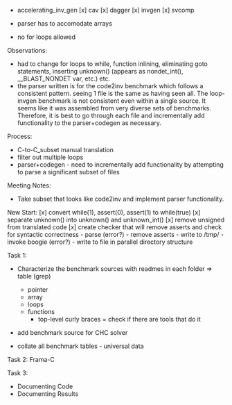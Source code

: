 - accelerating_inv_gen
    [x] cav
    [x] dagger
    [x] invgen
    [x] svcomp


- parser has to accomodate arrays
- no for loops allowed

Observations:
- had to change for loops to while, function inlining, eliminating goto statements, inserting unknown() (appears as nondet_int(), __BLAST_NONDET var, etc.) etc.
- the parser written is for the code2inv benchmark which follows a consistent pattern. seeing 1 file is the same as having seen all. The loop-invgen benchmark is not consistent even within a single source. It seems like it was assembled from very diverse sets of benchmarks. Therefore, it is best to go through each file and incrementally add functionality to the parser+codegen as necessary.

Process:
- C-to-C_subset manual translation
- filter out multiple loops
- parser+codegen - need to incrementally add functionality by attempting to parse a significant subset of files

Meeting Notes:
- Take subset that looks like code2inv and implement parser functionality.


New Start:
[x] convert while(1), assert(0), assert(1) to while(true)
[x] separate unknown() into unknown() and unknown_int()
[x] remove unsigned from translated code
[x] create checker that will remove asserts and check for syntactic correctness
    - parse (error?)
    - remove asserts
    - write to /tmp/
    - invoke boogie (error?)
    - write to file in parallel directory structure

Task 1:
- Characterize the benchmark sources with readmes in each folder => table (grep)
    - pointer
    - array
    - loops
    - functions
        - top-level curly braces = check if there are tools that do it

- add benchmark source for CHC solver
- collate all benchmark tables - universal data

Task 2: Frama-C

Task 3:
- Documenting Code
- Documenting Results